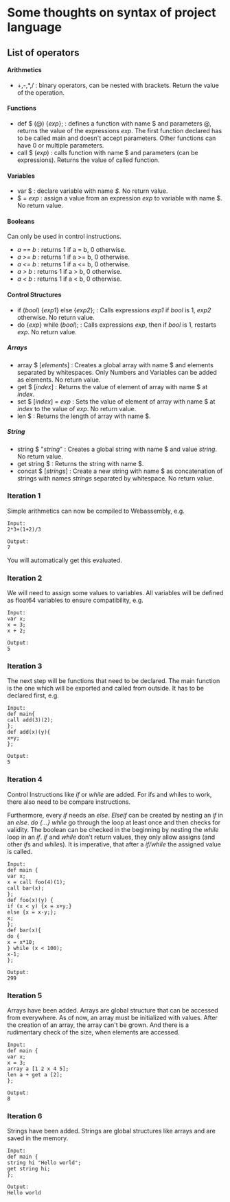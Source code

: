 # Some thoughts on syntax of project language

## List of operators

#### Arithmetics

* +,-,*,/ : binary operators, can be nested with brackets. Return the value of the operation.

#### Functions

* def $ (@) {*exp*}; : defines a function with name $ and parameters @, returns the value of the expressions *exp*. The first function declared has to be called main and doesn't accept parameters. Other functions can have 0 or multiple parameters.
* call $ (*exp*) : calls function with name $ and parameters (can be expressions). Returns the value of called function.

#### Variables 

* var $ : declare variable with name *$*. No return value.
* $ = *exp* : assign a value from an expression *exp* to variable with name $. No return value.

#### Booleans

Can only be used in control instructions.

* *a == b* : returns 1 if a = b, 0 otherwise.
* *a >= b* : returns 1 if a >= b, 0 otherwise.
* *a <= b* : returns 1 if a <= b, 0 otherwise.
* *a > b* : returns 1 if a > b, 0 otherwise.
* *a < b* : returns 1 if a < b, 0 otherwise.

#### Control Structures

* if (*bool*) {*exp1*} else {*exp2*}; : Calls expressions *exp1* if *bool* is 1, *exp2* otherwise. No return value.
* do {*exp*} while (*bool*); : Calls expressions *exp*, then if *bool* is 1, restarts *exp*. No return value.

##### Arrays

* array $ [*elements*] : Creates a global array with name $ and elements separated by whitespaces. Only Numbers and Variables can be added as elements. No return value.
* get $ [*index*] : Returns the value of element of array with name $ at *index*.
* set $ [*index*] = *exp* : Sets the value of element of array with name $ at *index* to the value of *exp*. No return value.
* len $ : Returns the length of array with name $.

##### String

* string $ "*string*" : Creates a global string with name $ and value *string*. No return value.
* get string $ : Returns the string with name $.
* concat $ [*strings*] : Create a new string with name $ as concatenation of strings with names *strings* separated by whitespace. No return value.

### Iteration 1

Simple arithmetics can now be compiled to Webassembly, e.g.

```
Input:
2*3+(1+2)/3

Output:
7
```

You will automatically get this evaluated.

### Iteration 2

We will need to assign some values to variables. All variables will be defined as float64 variables to ensure compatibility, e.g.

```
Input:
var x;
x = 3;
x + 2;

Output:
5
```

### Iteration 3

The next step will be functions that need to be declared. The main function is the one which will be exported and called from outside. It has to be declared first, e.g.

```
Input:
def main{
call add(3)(2);
};
def add(x)(y){
x+y;
};

Output:
5
```

### Iteration 4

Control Instructions like *if* or *while* are added. For ifs and whiles to work, there also need to be compare instructions.

Furthermore, every *if* needs an *else*. *Elseif* can be created by nesting an *if* in an *else*. *do {...} while* go through the loop at least once and then checks for validity. The boolean can be checked in the beginning by nesting the *while* loop in an *if*. *if* and *while* don't return values, they only allow assigns (and other *if*s and *while*s). It is imperative, that after a *if/while* the assigned value is called. 

```
Input:
def main {
var x;
x = call foo(4)(1);
call bar(x);
};
def foo(x)(y) {
if (x < y) {x = x+y;} 
else {x = x-y;};
x;
};
def bar(x){
do {
x = x*10;
} while (x < 100);
x-1;
};

Output:
299
``` 

### Iteration 5

Arrays have been added. Arrays are global structure that can be accessed from everywhere. As of now, an array must be initialized with values. After the creation of an array, the array can't be grown. And there is a rudimentary check of the size, when elements are accessed.

```
Input:
def main {
var x;
x = 3;
array a [1 2 x 4 5];
len a + get a [2];
};

Output:
8
```

### Iteration 6

Strings have been added. Strings are global structures like arrays and are saved in the memory.

```
Input:
def main {
string hi "Hello world";
get string hi;
};

Output:
Hello world
```
